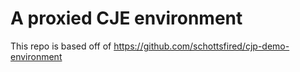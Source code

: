 # A proxied CJE environment

This repo is based off of https://github.com/schottsfired/cjp-demo-environment
